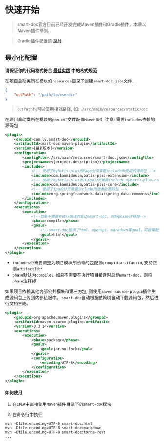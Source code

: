 # 快速开始

> smart-doc官方目前已经开发完成Maven插件和Gradle插件，本章以Maven插件举例.

> Gradle插件配置请 [跳转](plugins/gradle.md).


## 最小化配置
**请保证你的代码格式符合 [最佳实践](bestPractice) 中的格式规范**

在项目启动类所在模块的`resources`目录下创建`smart-doc.json`文件.
```json
{
    "outPath": "/path/to/userdir"
}

```
> `outPath`也可以使用相对路径, 如: `./src/main/resources/static/doc`


在项目启动类所在模块的`pom.xml`文件配置`Maven插件`, 注意: 需要`includes`依赖的源码包
```xml
<plugin>
    <groupId>com.ly.smart-doc</groupId>
    <artifactId>smart-doc-maven-plugin</artifactId>
    <version>[最新版本]</version>
    <configuration> 
        <configFile>./src/main/resources/smart-doc.json</configFile>  
        <projectName>${project.description}</projectName>  
        <includes>  
            <!-- 使用了mybatis-plus的Page分页需要include所使用的源码包 -->
            <include>com.baomidou:mybatis-plus-extension</include>
            <!-- 使用了mybatis-plus的IPage分页需要include mybatis-plus-core-->
            <include>com.baomidou:mybatis-plus-core</include>
            <!-- 使用了jpa的分页需要include所使用的源码包 -->
            <include>org.springframework.data:spring-data-commons</include>             
        </includes> 
    </configuration>
    <executions>
        <execution>
            <!--如果不需要在执行编译时启动smart-doc，则将phase注释掉-->
            <phase>compile</phase>
            <goals>
                <!--smart-doc提供了html、openapi、markdown等goal，可按需配置-->
                <goal>html</goal>
            </goals>
        </execution>
    </executions>
</plugin>

```
- `includes`中需要调整为项目模块所依赖的包配置`groupId:artifactId`, 支持正则`artifactId:*`
- `phase`默认为`compile`，如果不需要在执行项目编译时启动`smart-doc`，则将`phase`注释掉


如果项目依赖其他内部公共模块和第三方包, 则使用`maven-source-plugin`插件生成源码包上传到内部私服中。
`smart-doc`自动根据依赖树自动下载源码包，然后进行文档生成。 
```xml
<plugin>
    <groupId>org.apache.maven.plugins</groupId>
    <artifactId>maven-source-plugin</artifactId>
    <version>3.3.1</version>
    <executions>
        <execution>
            <phase>package</phase>
            <goals>
                <goal>jar-no-fork</goal>
            </goals>
            <configuration>
                <encoding>UTF-8</encoding>
            </configuration>
        </execution>
    </executions>
</plugin>
```

#### 如何使用
1. 在`IDEA`中直接使用`Maven`插件目录下的`smart-doc`模块

2. 在命令行中执行
```shell
mvn -Dfile.encoding=UTF-8 smart-doc:html
mvn -Dfile.encoding=UTF-8 smart-doc:markdown
mvn -Dfile.encoding=UTF-8 smart-doc:torna-rest
...
```